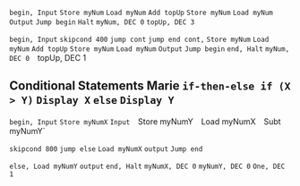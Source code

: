 `begin, Input` 
`Store myNum` 
`Load myNum` 
`Add topUp` 
`Store myNum` 
`Load myNum` 
`Output` 
`Jump begin` 
`Halt` 
`myNum, DEC 0` 
`topUp, DEC 3`

`begin, Input` 
`skipcond 400` 
`jump cont` 
`jump end cont,` 
`Store myNum` 
`Load myNum` 
`Add topUp` 
`Store myNum` 
`Load myNum` 
`Output` 
`Jump begin` 
`end, Halt`
`myNum, DEC 0 
`topUp, DEC 1

**Conditional Statements Marie**
`if-then-else if (X > Y)` 
	`Display X` 
`else` 
	`Display Y` 
-- 
`begin, Input` 
`Store myNumX` 
`Input 
`Store myNumY` 
`Load myNumX` 
`Subt myNumY` 

`skipcond 800` 
`jump else` 
`Load myNumX` 
`output` 
`Jump end` 

`else, Load myNumY` 
`output` 
`end, Halt` 
`myNumX, DEC 0` 
`myNumY, DEC 0` 
`One, DEC 1`

